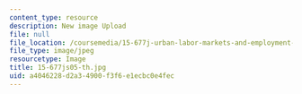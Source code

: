 ```yaml
---
content_type: resource
description: New image Upload
file: null
file_location: /coursemedia/15-677j-urban-labor-markets-and-employment-policy-spring-2005/a4046228d2a34900f3f6e1ecbc0e4fec_15-677js05-th.jpg
file_type: image/jpeg
resourcetype: Image
title: 15-677js05-th.jpg
uid: a4046228-d2a3-4900-f3f6-e1ecbc0e4fec
---
```


